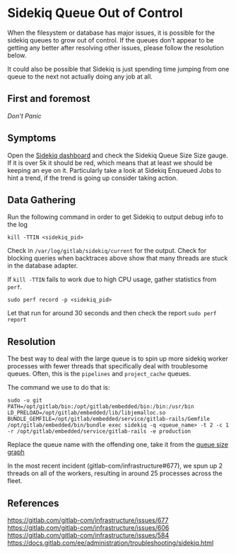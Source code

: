 # Sidekiq Queue Out of Control

When the filesystem or database has major issues, it is possible
for the sidekiq queues to grow out of control. If the queues don't appear
to be getting any better after resolving other issues, please follow
the resolution below.

It could also be possible that Sidekiq is just spending time jumping from one
queue to the next not actually doing any job at all.

## First and foremost

*Don't Panic*

## Symptoms

Open the [Sidekiq dashboard](http://performance.gitlab.net/dashboard/db/sidekiq-stats)
and check the Sidekiq Queue Size Size gauge. If it is over 5k it should be red, which
means that at least we should be keeping an eye on it.
Particularly take a look at Sidekiq Enqueued Jobs to hint a trend, if the trend
is going up consider taking action.

## Data Gathering

Run the following command in order to get Sidekiq to output debug info to the log

```
kill -TTIN <sidekiq_pid>
```

Check in `/var/log/gitlab/sidekiq/current` for the output. Check for blocking
queries when backtraces above show that many threads are stuck in the database adapter.

If `kill -TTIN` fails to work due to high CPU usage, gather statistics from `perf`.

```
sudo perf record -p <sidekiq_pid>
```

Let that run for around 30 seconds and then check the report `sudo perf report`

## Resolution

The best way to deal with the large queue is to spin up more sidekiq worker processes
with fewer threads that specifically deal with troublesome queues. Often, this is the
`pipelines` and `project_cache` queues.

The command we use to do that is:

```
sudo -u git PATH=/opt/gitlab/bin:/opt/gitlab/embedded/bin:/bin:/usr/bin LD_PRELOAD=/opt/gitlab/embedded/lib/libjemalloc.so BUNDLE_GEMFILE=/opt/gitlab/embedded/service/gitlab-rails/Gemfile /opt/gitlab/embedded/bin/bundle exec sidekiq -q <queue_name> -t 2 -c 1 -r /opt/gitlab/embedded/service/gitlab-rails -e production
```

Replace the queue name with the offending one, take it from the
[queue size graph](http://performance.gitlab.net/dashboard/db/sidekiq-stats?panelId=3&fullscreen)

In the most recent incident (gitlab-com/infrastructure#677), we spun up 2 threads on all
of the workers, resulting in around 25 processes across the fleet.

## References

https://gitlab.com/gitlab-com/infrastructure/issues/677
https://gitlab.com/gitlab-com/infrastructure/issues/606
https://gitlab.com/gitlab-com/infrastructure/issues/584
https://docs.gitlab.com/ee/administration/troubleshooting/sidekiq.html
